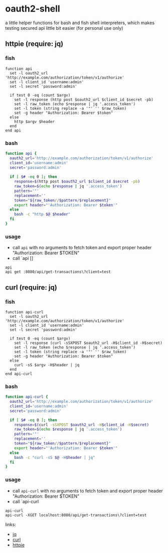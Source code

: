 # oauth2-shell

a little helper functions for bash and fish shell interpreters, which makes testing secured api little bit easier (for personal use only)

## httpie (require: jq)

### fish

```fish
function api
  set -l oauth2_url 'http://example.com/authorization/token/v1/authorize'
  set -l client_id 'username:admin'
  set -l secret 'password:admin'

  if test 0 -eq (count $argv)
    set -l response (http post $oauth2_url $client_id $secret -pb)
    set -l raw_token (echo $response | jq '.access_token')
    set -l token (string replace -a '"' '' $raw_token)
    set -g header "Authorization: Bearer $token"
  else
    http $argv $header
  end
end api
```

### bash

```bash
function api {
  oauth2_url='http://example.com/authorization/token/v1/authorize'
  client_id='username:admin'
  secret='password:admin'
  
  if [ $# -eq 0 ]; then
    response=$(http post $oauth2_url $client_id $secret -pb)
    raw_token=$(echo $response | jq '.access_token')
    pattern='"'
    replacement=''
    token="${raw_token//$pattern/$replacement}"
    export header="'Authorization: Bearer $token'"
  else
    bash -c "http $@ $header"
  fi
}
```

### usage

- call `api` with no arguments to fetch token and export proper header "Authorization: Bearer $TOKEN"
- call `api <method> <url> [<params and other httpie options>]


```fish
api
api get :8080/api/get-transactions\?client=test
```

## curl (require: jq)

### fish

```fish
function api-curl
  set -l oauth2_url 'http://example.com/authorization/token/v1/authorize'
  set -l client_id 'username:admin'
  set -l secret 'password:admin'

  if test 0 -eq (count $argv)
    set -l response (curl -sSXPOST $oauth2_url -H$client_id -H$secret)
    set -l raw_token (echo $response | jq '.access_token')
    set -l token (string replace -a '"' '' $raw_token)
    set -g header "Authorization: Bearer $token"
  else
    curl -sS $argv -H$header | jq
  end
end api-curl
```

### bash

```bash
function api-curl {
  oauth2_url='http://example.com/authorization/token/v1/authorize'
  client_id='username:admin'
  secret='password:admin'

  if [ $# -eq 0 ]; then
    response=$(curl -sSXPOST $oauth2_url -H$client_id -H$secret)
    raw_token=$(echo $response | jq '.access_token')
    pattern='"'
    replacement=''
    token="${raw_token//$pattern/$replacement}"
    export header="'Authorization: Bearer $token'"
  else
    bash -c "curl -sS $@ -H$header | jq"
  fi
}
```

### usage

- call `api-curl` with no arguments to fetch token and export proper header "Authorization: Bearer $TOKEN"
- call `api-curl <curl params and options>


```fish
api-curl
api-curl -XGET localhost:8080/api/get-transactions\?client=test
```

links:

- [jq](https://stedolan.github.io/jq/)
- [curl](https://curl.haxx.se/)
- [httpie](https://httpie.org/)
